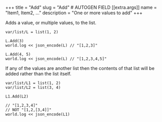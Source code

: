 +++
title = "Add"
slug = "Add" # AUTOGEN FIELD
[[extra.args]]
name = "Item1, Item2, ..."
description = "One or more values to add"
+++

Adds a value, or multiple values, to the list.

```dm
var/list/L = list(1, 2)

L.Add(3)
world.log << json_encode(L) // "[1,2,3]"

L.Add(4, 5)
world.log << json_encode(L) // "[1,2,3,4,5]"
```

If any of the values are another list then the contents of that list will be added rather than the list itself.

```dm
var/list/L1 = list(1, 2)
var/list/L2 = list(3, 4)

L1.Add(L2)

// "[1,2,3,4]"
// NOT "[1,2,[3,4]]"
world.log << json_encode(L1)
```